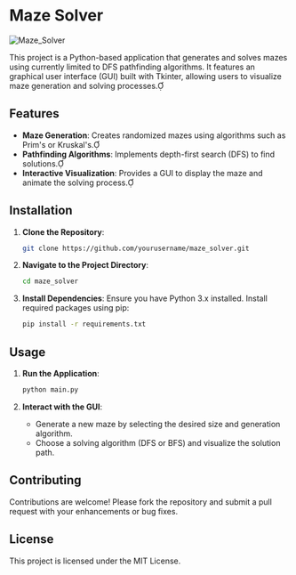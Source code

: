 # Maze Solver

![Maze_Solver](https://github.com/user-attachments/assets/2aec95a5-dfa2-415d-b713-1a2cc1de71f4)

This project is a Python-based application that generates and solves mazes using currently limited to DFS pathfinding algorithms. It features an graphical user interface (GUI) built with Tkinter, allowing users to visualize maze generation and solving processes.

## Features

- **Maze Generation**: Creates randomized mazes using algorithms such as Prim's or Kruskal's.
- **Pathfinding Algorithms**: Implements depth-first search (DFS) to find solutions.
- **Interactive Visualization**: Provides a GUI to display the maze and animate the solving process.

## Installation

1. **Clone the Repository**:
   ```bash
   git clone https://github.com/yourusername/maze_solver.git
   ```

2. **Navigate to the Project Directory**:
   ```bash
   cd maze_solver
   ```

3. **Install Dependencies**:
   Ensure you have Python 3.x installed. Install required packages using pip:
   ```bash
   pip install -r requirements.txt
   ```

## Usage

1. **Run the Application**:
   ```bash
   python main.py
   ```

2. **Interact with the GUI**:
   - Generate a new maze by selecting the desired size and generation algorithm.
   - Choose a solving algorithm (DFS or BFS) and visualize the solution path.

## Contributing

Contributions are welcome! Please fork the repository and submit a pull request with your enhancements or bug fixes.

## License

This project is licensed under the MIT License.